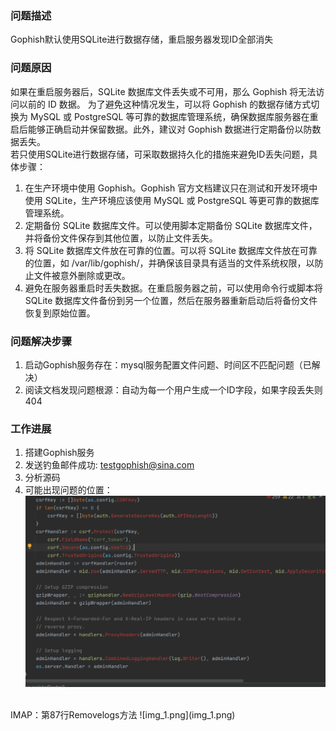 ### 问题描述
Gophish默认使用SQLite进行数据存储，重启服务器发现ID全部消失
### 问题原因
如果在重启服务器后，SQLite 数据库文件丢失或不可用，那么 Gophish 将无法访问以前的 ID 数据。
为了避免这种情况发生，可以将 Gophish 的数据存储方式切换为 MySQL 或 PostgreSQL 等可靠的数据库管理系统，确保数据库服务器在重启后能够正确启动并保留数据。此外，建议对 Gophish 数据进行定期备份以防数据丢失。<br/>
若只使用SQLite进行数据存储，可采取数据持久化的措施来避免ID丢失问题，具体步骤：
1. 在生产环境中使用 Gophish。Gophish 官方文档建议只在测试和开发环境中使用 SQLite，生产环境应该使用 MySQL 或 PostgreSQL 等更可靠的数据库管理系统。
2. 定期备份 SQLite 数据库文件。可以使用脚本定期备份 SQLite 数据库文件，并将备份文件保存到其他位置，以防止文件丢失。
3. 将 SQLite 数据库文件放在可靠的位置。可以将 SQLite 数据库文件放在可靠的位置，如 /var/lib/gophish/，并确保该目录具有适当的文件系统权限，以防止文件被意外删除或更改。
4. 避免在服务器重启时丢失数据。在重启服务器之前，可以使用命令行或脚本将 SQLite 数据库文件备份到另一个位置，然后在服务器重新启动后将备份文件恢复到原始位置。

### 问题解决步骤

1. 启动Gophish服务存在：mysql服务配置文件问题、时间区不匹配问题（已解决）
2. 阅读文档发现问题根源：自动为每一个用户生成一个ID字段，如果字段丢失则404

### 工作进展
1. 搭建Gophish服务
2. 发送钓鱼邮件成功:  testgophish@sina.com
3. 分析源码
4. 可能出现问题的位置：
![img.png](img.png)
<br/>
IMAP：第87行Removelogs方法
![img_1.png](img_1.png)
